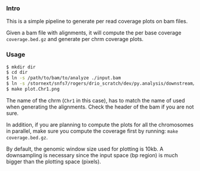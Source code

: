 ### Intro

This is a simple pipeline to generate per read coverage plots on
bam files.

Given a bam file with alignments, it will compute the per base coverage
`coverage.bed.gz` and generate per chrm coverage plots.

### Usage

```sh
$ mkdir dir
$ cd dir
$ ln -s /path/to/bam/to/analyze ./input.bam
$ ln -s /stornext/snfs7/rogers/drio_scratch/dev/py.analysis/downstream/chrm_coverage/Makefile
$ make plot.Chr1.png
```

The name of the chrm (`Chr1` in this case), has to match the name of used when
generating the alignments. Check the header of the bam if you are not sure.

In addition, if you are planning to compute the plots for all the chromosomes
in parallel, make sure you compute the coverage first by running: `make
coverage.bed.gz`.

By default, the genomic window size used for plotting is 10kb. A downsampling
is necessary since the input space (bp region) is much bigger than the plotting
space (pixels).
